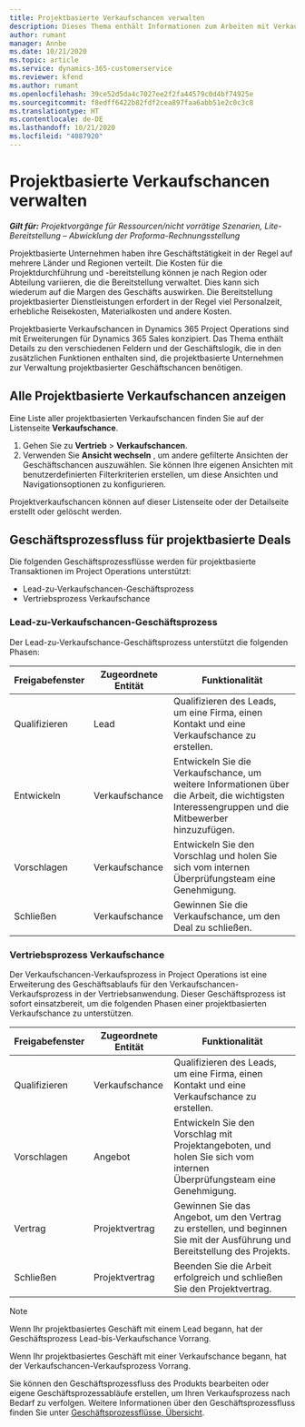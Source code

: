 ```yaml
---
title: Projektbasierte Verkaufschancen verwalten
description: Dieses Thema enthält Informationen zum Arbeiten mit Verkaufschancen, die sich auf Projekte beziehen.
author: rumant
manager: Annbe
ms.date: 10/21/2020
ms.topic: article
ms.service: dynamics-365-customerservice
ms.reviewer: kfend
ms.author: rumant
ms.openlocfilehash: 39ce52d5da4c7027ee2f2fa44579c0d4bf74925e
ms.sourcegitcommit: f8edff6422b82fdf2cea897faa6abb51e2c0c3c8
ms.translationtype: HT
ms.contentlocale: de-DE
ms.lasthandoff: 10/21/2020
ms.locfileid: "4087920"
---
```

# <a name="manage-project-based-opportunities"></a>Projektbasierte Verkaufschancen verwalten

_**Gilt für:** Projektvorgänge für Ressourcen/nicht vorrätige Szenarien, Lite-Bereitstellung – Abwicklung der Proforma-Rechnungsstellung_

Projektbasierte Unternehmen haben ihre Geschäftstätigkeit in der Regel auf mehrere Länder und Regionen verteilt. Die Kosten für die Projektdurchführung und -bereitstellung können je nach Region oder Abteilung variieren, die die Bereitstellung verwaltet. Dies kann sich wiederum auf die Margen des Geschäfts auswirken. Die Bereitstellung projektbasierter Dienstleistungen erfordert in der Regel viel Personalzeit, erhebliche Reisekosten, Materialkosten und andere Kosten.

Projektbasierte Verkaufschancen in Dynamics 365 Project Operations sind mit Erweiterungen für Dynamics 365 Sales konzipiert. Das Thema enthält Details zu den verschiedenen Feldern und der Geschäftslogik, die in den zusätzlichen Funktionen enthalten sind, die projektbasierte Unternehmen zur Verwaltung projektbasierter Geschäftschancen benötigen.

## <a name="view-all-project-based-opportunities"></a>Alle Projektbasierte Verkaufschancen anzeigen

Eine Liste aller projektbasierten Verkaufschancen finden Sie auf der Listenseite **Verkaufschance**. 

1. Gehen Sie zu **Vertrieb** > **Verkaufschancen**.
2. Verwenden Sie **Ansicht wechseln** , um andere gefilterte Ansichten der Geschäftschancen auszuwählen. Sie können Ihre eigenen Ansichten mit benutzerdefinierten Filterkriterien erstellen, um diese Ansichten und Navigationsoptionen zu konfigurieren.

Projektverkaufschancen können auf dieser Listenseite oder der Detailseite erstellt oder gelöscht werden.

## <a name="business-process-flow-for-project-based-deals"></a>Geschäftsprozessfluss für projektbasierte Deals

Die folgenden Geschäftsprozessflüsse werden für projektbasierte Transaktionen im Project Operations unterstützt:

- Lead-zu-Verkaufschancen-Geschäftsprozess
- Vertriebsprozess Verkaufschance

### <a name="lead-to-opportunity-business-process"></a>Lead-zu-Verkaufschancen-Geschäftsprozess 
Der Lead-zu-Verkaufschance-Geschäftsprozess unterstützt die folgenden Phasen:

| Freigabefenster | Zugeordnete Entität | Funktionalität |
| --- | --- | --- |
| Qualifizieren | Lead | Qualifizieren des Leads, um eine Firma, einen Kontakt und eine Verkaufschance zu erstellen. |
| Entwickeln | Verkaufschance | Entwickeln Sie die Verkaufschance, um weitere Informationen über die Arbeit, die wichtigsten Interessengruppen und die Mitbewerber hinzuzufügen. |
| Vorschlagen | Verkaufschance | Entwickeln Sie den Vorschlag und holen Sie sich vom internen Überprüfungsteam eine Genehmigung. |
| Schließen | Verkaufschance | Gewinnen Sie die Verkaufschance, um den Deal zu schließen. |

### <a name="opportunity-sales-process"></a>Vertriebsprozess Verkaufschance
Der Verkaufschancen-Verkaufsprozess in Project Operations ist eine Erweiterung des Geschäftsablaufs für den Verkaufschancen-Verkaufsprozess in der Vertriebsanwendung. Dieser Geschäftsprozess ist sofort einsatzbereit, um die folgenden Phasen einer projektbasierten Verkaufschance zu unterstützen.

| Freigabefenster | Zugeordnete Entität | Funktionalität |
| --- | --- | --- |
| Qualifizieren | Verkaufschance | Qualifizieren des Leads, um eine Firma, einen Kontakt und eine Verkaufschance zu erstellen. |
| Vorschlagen | Angebot | Entwickeln Sie den Vorschlag mit Projektangeboten, und holen Sie sich vom internen Überprüfungsteam eine Genehmigung. |
| Vertrag | Projektvertrag | Gewinnen Sie das Angebot, um den Vertrag zu erstellen, und beginnen Sie mit der Ausführung und Bereitstellung des Projekts. |
| Schließen | Projektvertrag | Beenden Sie die Arbeit erfolgreich und schließen Sie den Projektvertrag. |

> [!NOTE]
> Wenn Ihr projektbasiertes Geschäft mit einem Lead begann, hat der Geschäftsprozess Lead-bis-Verkaufschance Vorrang.
>
> Wenn Ihr projektbasiertes Geschäft mit einer Verkaufschance begann, hat der Verkaufschancen-Verkaufsprozess Vorrang.

Sie können den Geschäftsprozessfluss des Produkts bearbeiten oder eigene Geschäftsprozessabläufe erstellen, um Ihren Verkaufsprozess nach Bedarf zu verfolgen. Weitere Informationen über den Geschäftsprozessfluss finden Sie unter [Geschäftsprozessflüsse, Übersicht](https://docs.microsoft.com/dynamics365/customerengagement/on-premises/customize/business-process-flows-overview).
